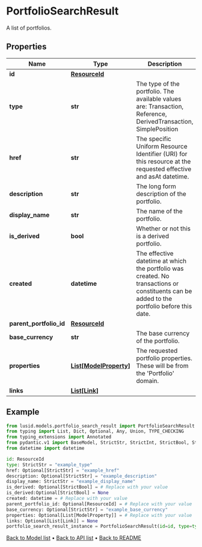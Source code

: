 # PortfolioSearchResult

A list of portfolios.
## Properties
Name | Type | Description | Notes
------------ | ------------- | ------------- | -------------
**id** | [**ResourceId**](ResourceId.md) |  | 
**type** | **str** | The type of the portfolio. The available values are: Transaction, Reference, DerivedTransaction, SimplePosition | 
**href** | **str** | The specific Uniform Resource Identifier (URI) for this resource at the requested effective and asAt datetime. | [optional] 
**description** | **str** | The long form description of the portfolio. | [optional] 
**display_name** | **str** | The name of the portfolio. | 
**is_derived** | **bool** | Whether or not this is a derived portfolio. | [optional] [readonly] 
**created** | **datetime** | The effective datetime at which the portfolio was created. No transactions or constituents can be added to the portfolio before this date. | 
**parent_portfolio_id** | [**ResourceId**](ResourceId.md) |  | [optional] 
**base_currency** | **str** | The base currency of the portfolio. | [optional] 
**properties** | [**List[ModelProperty]**](ModelProperty.md) | The requested portfolio properties. These will be from the &#39;Portfolio&#39; domain. | [optional] 
**links** | [**List[Link]**](Link.md) |  | [optional] 
## Example

```python
from lusid.models.portfolio_search_result import PortfolioSearchResult
from typing import List, Dict, Optional, Any, Union, TYPE_CHECKING
from typing_extensions import Annotated
from pydantic.v1 import BaseModel, StrictStr, StrictInt, StrictBool, StrictFloat, StrictBytes, Field, validator, ValidationError, conlist, constr
from datetime import datetime

id: ResourceId
type: StrictStr = "example_type"
href: Optional[StrictStr] = "example_href"
description: Optional[StrictStr] = "example_description"
display_name: StrictStr = "example_display_name"
is_derived: Optional[StrictBool] = # Replace with your value
is_derived:Optional[StrictBool] = None
created: datetime = # Replace with your value
parent_portfolio_id: Optional[ResourceId] = # Replace with your value
base_currency: Optional[StrictStr] = "example_base_currency"
properties: Optional[List[ModelProperty]] = # Replace with your value
links: Optional[List[Link]] = None
portfolio_search_result_instance = PortfolioSearchResult(id=id, type=type, href=href, description=description, display_name=display_name, is_derived=is_derived, created=created, parent_portfolio_id=parent_portfolio_id, base_currency=base_currency, properties=properties, links=links)

```

[Back to Model list](../README.md#documentation-for-models) &#8226; [Back to API list](../README.md#documentation-for-api-endpoints) &#8226; [Back to README](../README.md)

